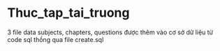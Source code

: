 # Thuc_tap_tai_truong

3 file data subjects, chapters, questions được thêm vào cơ sở dữ liệu từ code sql thồng qua file create.sql
